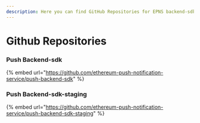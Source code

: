 ```yaml
---
description: Here you can find GitHub Repositories for EPNS backend-sdk
---
```


# Github Repositories

### Push Backend-sdk

{% embed url="https://github.com/ethereum-push-notification-service/push-backend-sdk" %}

### Push Backend-sdk-staging&#x20;

{% embed url="https://github.com/ethereum-push-notification-service/push-backend-sdk-staging" %}
